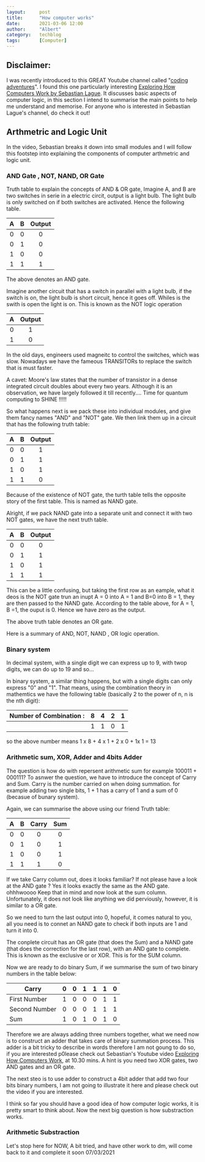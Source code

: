 ```yaml
---
layout:     post
title:      "How computer works"
date:       2021-03-06 12:00
author:     "Albert"
category:   techblog
tags:       [Computer]
---
```


<html>
<head>
  <!-- Global site tag (gtag.js) - Google Analytics -->
<script async src="https://www.googletagmanager.com/gtag/js?id=G-QY6RDJK8PM"></script>
<script>
  window.dataLayer = window.dataLayer || [];
  function gtag(){dataLayer.push(arguments);}
  gtag('js', new Date());

  gtag('config', 'G-QY6RDJK8PM');
</script>
  <meta charset="utf-8">
  <meta name="viewport" content="width=device-width">
  <title>MathJax example</title>
  <script src="https://polyfill.io/v3/polyfill.min.js?features=es6"></script>
  <script id="MathJax-script" async
          src="https://cdn.jsdelivr.net/npm/mathjax@3/es5/tex-mml-chtml.js">
  </script>
</head>
<body>
 
</body>
</html>

 
 <h2 class="section-heading">Disclaimer:  </h2>
  
  I was recently introduced to this GREAT Youtube channel called "[coding adventures](https://www.youtube.com/c/SebastianLague/videos)". I found this one particularly interesting [Exploring How Computers Work by Sebastian Lague](https://www.youtube.com/watch?v=QZwneRb-zqA).
  It discusses basic aspects of computer logic, in this section I intend to summarise the main points to help me understand and memorise. For anyone who is interested in Sebastian Lague's channel, do check it out!


 <h2 class="section-heading"> Arthmetric and Logic Unit  </h2>
 In the video, Sebastian breaks it down into small modules and I will follow this footstep into explaining the components of computer arthmetric and logic unit.
 
 <h3 class="section-heading"> AND Gate , NOT, NAND, OR Gate</h3>
 
 Truth table to explain the concepts of AND & OR gate, Imagine A, and B are two switches in serie in a 
 electric circit, output is a light bulb. The light bulb is only switched on if both switches are activated. Hence the following table.
 
  | A  | B | Output    |
| :----: |   :----:   |  :---: |
|  0    |  0    | 0  |
| 0     | 1     | 0  |
| 1     | 0     | 0  |
| 1     | 1     | 1  |

The above denotes an AND gate.

Imagine another circuit that has a switch in parallel with a light bulb, if the switch 
is on, the light bulb is short circuit, hence it goes off. Whiles is the swith is open 
the light is on. This is known as the NOT logic operation

| A | Output    |
| :----: | :---: |
|  0    |  1  |
|  1    |  0  | 

In the old days, engineers used magneitc to control the switches, which was slow. Nowadays
we have the fameous TRANSITORs to replace the switch that is must faster. 

A cavet: Moore's law states that the number of transistor in a dense integrated circuit doubles
about every two years. Although it is an observation, we have largely followed it till recently....
Time for quantum computing to SHINE !!!!!

So what happens next is we pack these into individual modules, and give them fancy names "AND" and "NOT" gate.
We then link them up in a circuit that has the following truth table:


  | A  | B | Output    |
| :----: |   :----:   |  :---: |
|  0    |  0    | 1  |
| 0     | 1     | 1  |
| 1     | 0     | 1  |
| 1     | 1     | 0  |

Because of the existence of NOT gate, the turth table tells the opposite story of the first table. This is named as 
NAND gate. 

Alright, if we pack NAND gate into a separate unit and connect it with two NOT gates, we have the next truth table. 

  | A  | B | Output    |
| :----: |   :----:   |  :---: |
|  0    |  0    | 0  |
| 0     | 1     | 1  |
| 1     | 0     | 1  |
| 1     | 1     | 1  |

This can be a little confusing, but taking the first row as an eample, what it deos is the NOT gate trun an inupt A = 0 into 
A = 1 and B=0 into B = 1, they are then passed to the NAND  gate. According to the table above, for A = 1, B =1, the ouput is 0. Hence 
we have zero as the output. 

The above truth table denotes an OR gate.

Here is a summary of AND, NOT, NAND , OR logic operation. 

 <h3 class="section-heading"> Binary system  </h3>
 
 In decimal system, with a single digit we can express up to 9, with twop digits, we can do up to 19 and so...
 
 In binary system, a similar thing happens, but with a single digits can only express "0" and "1". That means, using the combination theory in mathemtics 
 we have the following table (basically 2 to the power of n, n is the nth digit):
 
 |  Number of Combination :    |  8         | 4       | 2    | 1    |
 |          :----:             |   :----:   |  :---: | :---: | :---: |
 |                             |    1       |   1    |   0   |    1   |
 
 so the above number means 1 x 8 + 4 x 1 + 2 x 0 + 1x 1 = 13
 
 <h3 class="section-heading"> Arithmetic sum, XOR, Adder and 4bits Adder </h3>
 
 The question is how do with repersent arithmetic sum for example 100011  + 000111? 
 To asnwer the question, we have to introduce the concept of Carry and Sum. 
 Carry is the number carried on when doing summation. for example adding two single bits, 1 + 1 has a carry of 1 and a sum of 0 (becasue of bunary system).
 
 Again, we can summarise the above using our friend Truth table: 
 
   | A  | B | Carry | Sum |
| :----: |   :----:   |  :---: | :---: |
|  0    |  0    | 0  | 0  |
| 0     | 1     |  0 | 1  |
| 1     | 0     | 0 | 1  |
| 1     | 1     | 1  | 0 |

If we take Carry column out, does it looks familiar? If not please have a look at the AND gate ? Yes it looks exactly the same as the AND gate. ohhhwoooo 
Keep that in mind and now look at the sum column. Unfortunately, it does not look like anything we did perviously, however, it is similar to a OR gate. 

So we need to turn the last output into 0, hopeful, it comes natural to you, all you need is to connet an NAND gate to check if both inputs are 1 and turn it
into 0. 

The conplete circuit has an OR gate (that does the Sum) and a NAND gate (that does the correction for the last row), with an AND gate to complete. This is known as
the exclusive or or XOR. This is for the SUM column. 

Now we are ready to do binary Sum, if we summarise the sum of two binary numbers in the table below: 

|  Carry | 0     | 0     |  1   |   1  |   1  |  0  |
| ------ | ----- |----- |----- |----- |----- |----- |
| First Number |1     | 0     |   0  |  0   |   1  |   1  |
| Second Number | 0     | 0     |   0  |  1   |   1  |  1   | 
| Sum | 1    | 0     |   1  |  0   |   1  |  0   | 

Therefore we are always adding three numbers together, what we need now is to construct an adder that takes care of binary summation process.
This adder is a bit tricky to describe in words therefore I am not goung to do so, if you are interested p0lease check out Sebastian's Youtube video 
[Exploring How Computers Work](https://www.youtube.com/watch?v=QZwneRb-zqA), at 10.30 mins. A hint is you need two XOR gates, two AND gates and an OR gate. 

The next steo is to use adder to construct a 4bit adder  that add two four bits binary numbers, I am not going to illustrate it here and please check out the video if you are interested.

I think so far you should have a good idea of how computer logic works, it is pretty smart to think about. Now the next big question is how substraction works. 

 <h3 class="section-heading"> Arithmetic Substraction  </h3>
 
 Let's stop here for NOW, A bit tried, and have other work to dm, will come back to it and complete it soon 
 07/03/2021
 
 
